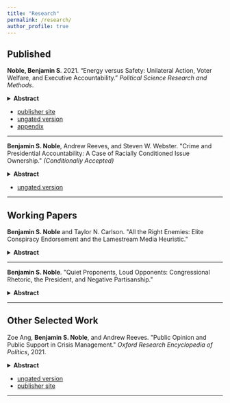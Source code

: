 ```yaml
---
title: "Research"
permalink: /research/
author_profile: true
---
```


## Published

**Noble, Benjamin S**. 2021. “Energy versus Safety: Unilateral Action, Voter Welfare, and Executive Accountability.” *Political Science Research and Methods*.

<details>
  <summary><b>Abstract</b></summary>

Does increasing executive power necessarily decrease accountability? To answer this question, I develop a two-period signaling model comparing voter welfare in two separation-of-powers settings. In one, the executive works with a median legislator to change policy; in the other, the executive chooses between legislation or unilateral action. Both politicians may have preferences that diverge from the voter's, yet I find that increasing executive power may increase accountability and welfare, even in some cases when the legislator is more likely to share the voter's preferences. Unilateral power allows a congruent executive to overcome gridlock, implement the voter's preferred policy, and reveal information about the politicians' types—which can outweigh the risks of a divergent executive wielding power for partisan ends.
</details>  

- [publisher site](https://www.cambridge.org/core/journals/political-science-research-and-methods/article/energy-versus-safety-unilateral-action-voter-welfare-and-executive-accountability/83154F276FCBB0FC7745284A36CE4FA4)  
- [ungated version](/files/papers/EnergySafety_Paper.pdf)  
- [appendix](/files/papers/EnergySafety_Appendix.pdf)

<!-- ![appendix](/images/chevron_right_black_24dp.svg)[appendix](/files/papers/EnergySafety_Appendix.pdf) -->

---


**Benjamin S. Noble**, Andrew Reeves, and Steven W. Webster. "Crime and Presidential Accountability: A Case of Racially Conditioned Issue Ownership." *(Conditionally Accepted)*  

<details>
  <summary><b>Abstract</b></summary>

Americans are anxious about crime regardless of their actual exposure or risk. Given this pervasive concern, US presidents frequently talk about crime, take actions to address it, and list crime prevention efforts among their top accomplishments. We argue that presidents act this way, in part, because fear of crime translates into lowered presidential approval. However, this penalty is not applied evenly. Given the parties' stances toward crime and the criminal justice system, Whites will only punish Democratic presidents (i.e., Clinton and Obama) when they are anxious about crime, while Blacks will only punish Republican presidents (i.e., Bush and Trump). We examine twenty years of survey data and find evidence consistent with our theory. Our results suggest that the relationship between fear of crime and presidential accountability is conditioned by an individual's race and the president's party.
</details>  

- [ungated version](/files/papers/crime_noble_reeves_webster.pdf)  

---

<!-- ## Under Review -->

## Working Papers

**Benjamin S. Noble** and Taylor N. Carlson. "All the Right Enemies: Elite Conspiracy Endorsement and the Lamestream Media Heuristic."

<details>
  <summary><b>Abstract</b></summary>

Why do politicians endorse conspiracy theories? Where existing research has focused on conspiracy theory belief among the mass public, it has rarely considered strategic motives of elites. We argue that politicians endorse conspiracy theories to signal ideological and anti-establishment credentials, generating negative press coverage which they can deploy as further evidence of institutional bias. To test our theory, we focus on QAnon, a much-discussed 2020 conspiracy theory. Observationally, we find that congressional candidates who endorsed QAnon garnrered a higher share of negative media coverage than a matched set of non-endorsing counterparts. Experimentally, we test X pre-registered hypotheses which recieve mixed support. We find that candidates who endorse QAnon and recieve negative news coverage pay a smaller penalty among those with low trust in media, but respondents never increase their support for a conspiracy-minded candidate. While these findings suggest candidates can weaponize political mistrust to blunt some criticism, this strategy is less effective than conventional wisdom might suggest. 
</details>

---

**Benjamin S. Noble**. "Quiet Proponents, Loud Opponents: Congressional Rhetoric, the President, and Negative Partisanship."  
<details>
  <summary><b>Abstract</b></summary>

Why do members of Congress talk about the president, and when are they more likely to do so? I argue that legislators invoke the president strategically to expand the scope of conflict and take advantage of negative partisanship, increasing their own support among co-partisan constituents. I hypothesize that lawmakers in the presidential out-party, and especially those who represent homogeneous constituencies comprised of presidential out-partisans, will be more likely to engage in this behavior, leading to a pattern of asymmetric presidentialization. To support my  theory, I present evidence of these patterns in 1.5 million floor speeches given by 1,900 lawmakers between 1981-2016. I also provide behavioral evidence of the polarizing power of presidentialized rhetoric with data from a pilot experiment. I suggest that much of what we think of as nationalization may be better understood as a preoccupation with presidential politics at the mass and elite levels.
</details>

---

## Other Selected Work

Zoe Ang, **Benjamin S. Noble**, and Andrew Reeves. "Public Opinion and Public Support in Crisis Management." *Oxford Research Encyclopedia of Politics*, 2021.

<details>
  <summary><b>Abstract</b></summary>

In times of crisis, citizens look to their leaders for aid and assistance. In the democratic context, the focal figure is likely the chief executive, accountable to the whole of the nation. Focusing specifically on the American president and the incidences of natural hazards, we analyze public opinion and governmental response to these crises. While one might expect such a universal actor to aid each according to their need, new scholarship concerning voter behavior and electoral incentives has found that the president is incentivized to support only a small slice of the electorate. Empowered by federal disaster relief legislation in the 1950s, the president targets electorally profitable voters when disbursing aid or allocating resources to control disaster damage. Voters in those areas respond myopically and tend to vote for the incumbent, whether because they have been economically or emotionally supported. Thus, elites anticipate voter reactions and strategically respond to disasters to mitigate blame or punishment for the event and capitalize on an opportunity for electoral gains.
</details>

- [ungated version](/files/papers/crisis.pdf)  
- [publisher site](https://oxfordre.com/politics/view/10.1093/acrefore/9780190228637.001.0001/acrefore-9780190228637-e-1544)

---